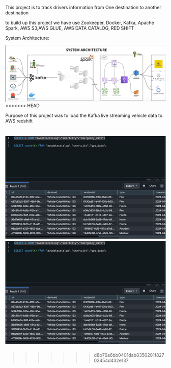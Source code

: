 This project is to track drivers information from One destination to another destination

to build up this project we have use Zookeeper, Docker, Kafka,
Apache Spark, AWS S3,AWS GLUE, AWS DATA CATALOG, RED SHIFT

System Architecture:

![img_1.png](img_1.png)
<<<<<<< HEAD

Purpose of this project was to load the Kafka live streaming vehicle data to AWS redshift

![img.png](img.png)
![img_2.png](img_2.png)
=======
>>>>>>> d8b76a6bb0401dab8350281f82703454d432e137
